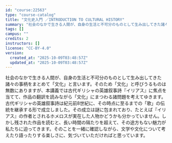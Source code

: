 ```yaml
---
id: "course:22563"
type: "course-catalog"
title: "文化史入門 ／INTRODUCTION TO CULTURAL HISTORY"
summary: "社会のなかで生きる人間が、自身の生活と不可分のものとして生み出してきた諸々の事柄をまとめて「文化」と言います。そのため「文化」と呼びうるものは無数にありますが、本講義では古代ギリシャの英雄叙事詩『イリアス』に焦点を当てて、作品の翻訳を読みな…"
tags: []
campus: ""
credits: 2
instructors: []
license: "CC-BY-4.0"
version:
  created_at: "2025-10-09T03:48:57Z"
  updated_at: "2025-10-09T03:48:57Z"
---
```

社会のなかで生きる人間が、自身の生活と不可分のものとして生み出してきた諸々の事柄をまとめて「文化」と言います。そのため「文化」と呼びうるものは無数にありますが、本講義では古代ギリシャの英雄叙事詩『イリアス』に焦点を当てて、作品の翻訳を読みながら「文化」にまつわる諸問題を考えてゆきます。 古代ギリシャの英雄叙事詩は紀元前8世紀に、その時点に至るまでの「歌」の伝統を継承する形で成立しました。その成立は謎に包まれており、たとえば『イリアス』の作者とされるホメロスが実在した人物かどうかも分かっていません。しかし残された作品を読むと、長い時間の隔たりを超えて、その途方もない魅力が私たちに迫ってきます。そのことを一緒に確認しながら、文学や文化について考えたり語ったりする楽しさに、気づいていただければと思っています。
